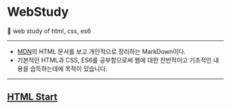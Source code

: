 # WebStudy
:seedling: web study of html, css, es6

---
- [MDN](https://developer.mozilla.org/ko/docs/Learn/HTML/Introduction_to_HTML/Getting_started)의 HTML 문서를 보고 개인적으로 정리하는 MarkDown이다.
- 기본적인 HTML과 CSS, ES6를 공부함으로써 웹에 대한 전반적이고 기초적인 내용을 습득하는데에 목적이 있습니다.
---

## [HTML Start](https://github.com/leehosu/WebStudy/blob/master/HTML/IntorduceHTML.md) 
